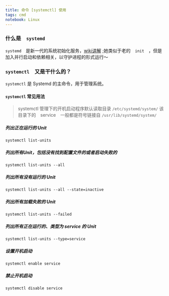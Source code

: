 ```yaml
---
title: 命令 [systemctl] 使用
tags: cmd
notebook: Linux
---
```



### 什么是　`systemd`

`systemd`　是新一代的系统初始化服务，[wiki讲解](https://zh.wikipedia.org/wiki/Systemd) ;她类似于老的　`init`　，但是加入并行启动和依赖相关，以守护进程的形式运行～


### `systemctl`　又是干什么的？

`systemctl` 是 Systemd 的主命令，用于管理系统。

#### `systemctl` 常见用法

> systemctl 管理下的开机启动程序默认读取目录 `/etc/systemd/system/` 该目录下的　service　一般都是符号链接自 `/usr/lib/systemd/system/`



##### 列出正在运行的 Unit
`systemctl list-units`

##### 列出所有Unit，包括没有找到配置文件的或者启动失败的
`systemctl list-units --all`

##### 列出所有没有运行的 Unit
`systemctl list-units --all --state=inactive`

##### 列出所有加载失败的 Unit
`systemctl list-units --failed`

##### 列出所有正在运行的、类型为 service 的 Unit
`systemctl list-units --type=service`


##### 设置开机启动
`systemctl enable service`


##### 禁止开机启动
`systemctl disable service`

